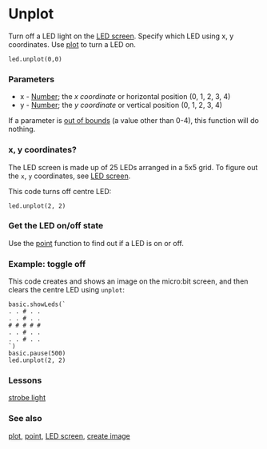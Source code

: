 # Unplot

Turn off a LED light on the [LED screen](/microbit/device/screen). Specify which LED using x, y coordinates. Use [plot](/microbit/reference/led/plot) to turn a LED on.

```sig
led.unplot(0,0)
```

### Parameters

* x - [Number](/microbit/reference/types/number); the *x coordinate* or horizontal position (0, 1, 2, 3, 4)
* y - [Number](/microbit/reference/types/number); the *y coordinate* or vertical position (0, 1, 2, 3, 4)

If a parameter is [out of bounds](/microbit/reference/out-of-bounds) (a value other than 0-4), this function will do nothing.

### x, y coordinates?

The LED screen is made up of 25 LEDs arranged in a 5x5 grid. To figure out the ``x``, ``y`` coordinates, see [LED screen](/microbit/device/screen).

This code turns off centre LED:

```blocks
led.unplot(2, 2)
```

### Get the LED on/off state

Use the [point](/microbit/reference/led/point) function to find out if a LED is on or off.

### Example: toggle off

This code creates and shows an image on the micro:bit screen, and then clears the centre LED using `unplot`:

```blocks
basic.showLeds(`
. . # . .
. . # . .
# # # # #
. . # . .
. . # . .
`)
basic.pause(500)
led.unplot(2, 2)
```

### Lessons

[strobe light](/microbit/lessons/strobe-light)

### See also

[plot](/microbit/reference/led/plot), [point](/microbit/reference/led/point), [LED screen](/microbit/device/screen), [create image](/microbit/reference/images/create-image)

